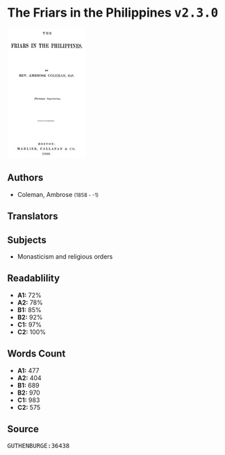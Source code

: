 # The Friars in the Philippines <kbd>v2.3.0</kbd>

![](./cover.medium.jpg "")

## Authors


 - Coleman, Ambrose <small>(1858 - -1)</small>

## Translators



## Subjects


 - Monasticism and religious orders

## Readablility


 - **A1:** 72%
 - **A2:** 78%
 - **B1:** 85%
 - **B2:** 92%
 - **C1:** 97%
 - **C2:** 100%

## Words Count


 - **A1:** 477
 - **A2:** 404
 - **B1:** 689
 - **B2:** 970
 - **C1:** 983
 - **C2:** 575

## Source


<kbd>GUTHENBURGE:36438</kbd>

